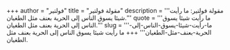 +++
author = "فولتير"
title = "مقولة فولتير"
description = '''مقولة فولتير: ما رأيت شيئا يسوق ‫الناس‬ إلى ‫الحرية‬ بعنف مثل ‫الطغيان‬.'''
quote = '''ما رأيت شيئا يسوق ‫الناس‬ إلى ‫الحرية‬ بعنف مثل ‫الطغيان‬.'''
slug = '''ما-رأيت-شيئا-يسوق-‫الناس‬-إلى-‫الحرية‬-بعنف-مثل-‫الطغيان‬'''
+++
ما رأيت شيئا يسوق ‫الناس‬ إلى ‫الحرية‬ بعنف مثل ‫الطغيان‬.
